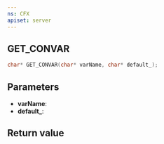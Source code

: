 ```yaml
---
ns: CFX
apiset: server
---
```

## GET_CONVAR

```c
char* GET_CONVAR(char* varName, char* default_);
```


## Parameters
* **varName**: 
* **default_**: 

## Return value
